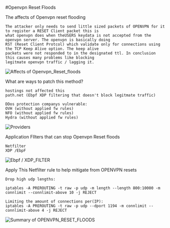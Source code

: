 
#Openvpn Reset Floods


The affects of Openvpn reset flooding

```
The attacker only needs to send little sized packets of OPENVPN for it to register a RESET Client packet this is 
what openvpn does when theUSERS keydata is not accepted from the openvpn server. The openvpn is basically doing 
RST (Reset Client Protcol) which validate only for connections using the TCP Keep Alive option. The keep alive 
packets were not responded to in the designated ttl. In conclusion this causes many problems like blocking 
legitmate openvpn traffic / lagging it. 
```

![Affects of Openvpn_Reset_floods](https://external-content.duckduckgo.com/iu/?u=http%3A%2F%2Fwww.identity-theft-scout.com%2Fimages%2FUDP-Flood.png&f=1&nofb=1)

What are ways to patch this method?

```
hostings not affected this
path.net (Ebpf XDP filtering that doesn't block legitmate traffic)

DDos protection companys vulnerable:
OVH (without applied fw rules)
NFO (without applied fw rules)
Hydra (without applied fw rules)

```
![Providers](https://icodrops.com/wp-content/uploads/2018/06/Path-Network-Solutions.png)

Application FIlters that can stop Openvpn Reset floods

```
Netfilter
XDP /EbpF
```
![Ebpf / XDP_FILTER](https://external-content.duckduckgo.com/iu/?u=https%3A%2F%2Fblog.cb.dev%2Fcontent%2Fimages%2F2019%2F09%2Fimage.png&f=1&nofb=1)


Apply This Netfilter rule to help mitigate from OPENVPN resets 
```
Drop high udp lengths: 

iptables -A PREROUTING -t raw -p udp -m length --length 800:10000 -m connlimit --connlimit-above 10 -j REJECT

Limiting the amount of connections per(IP):
iptables -A PREROUTING -t raw -p udp --dport 1194 -m connlimit --connlimit-above 4 -j REJECT

```
![Summary of OPENVPN_RESET_FLOODS](https://i.ibb.co/fMCgb6V/3.jpg)
